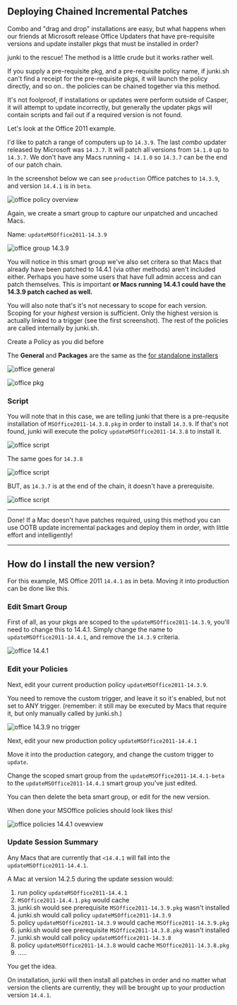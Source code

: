Deploying Chained Incremental Patches
-------------------------------------

Combo and "drag and drop" installations are easy, but what happens when our friends at Microsoft release Office Updaters that have pre-requisite versions and update installer pkgs that must be installed in order?

junki to the rescue! The method is a little crude but it works rather well.

If you supply a pre-requisite pkg, and a pre-requisite policy name, if junki.sh can't find a receipt for the pre-requisite pkgs, it will launch the policy directly, and so on.. the policies can be chained together via this method.

It's not foolproof, if installations or updates were perform outside of Casper, it will attempt to update incorrectly, but generally the updater pkgs will contain scripts and fail out if a required version is not found.

Let's look at the Office 2011 example.

I'd like to patch a range of computers up to `14.3.9`. The last *combo* updater released by Microsoft was `14.3.7`. It will patch all versions from `14.1.0` up to `14.3.7`. We don't have any Macs running `< 14.1.0` so `14.3.7` can be the end of our patch chain.

In the screenshot below we can see `production` Office patches to `14.3.9`, and version `14.4.1` is in `beta`.

![office policy overview](images/policy_office_overview.png)

Again, we create a smart group to capture our unpatched and uncached Macs.

Name: `updateMSOffice2011-14.3.9`

![office group 14.3.9](images/smart_group_office-14.3.9.png)

You will notice in this smart group we've also set critera so that Macs that already have been patched to 14.4.1  (via other methods) aren't included either. Perhaps you have some users that have full admin access and can patch themselves. This is important **or Macs running 14.4.1 could have the 14.3.9 patch cached as well.** 

You will also note that's it's not necessary to scope for each version. Scoping for your *highest* version is sufficient. Only the highest version is actually linked to a trigger (see the first screenshot). The rest of the policies are called internally by junki.sh.

Create a Policy as you did before

The **General** and **Packages** are the same as the [for standalone installers](deploying_standalone_Installers.md)

![office general](images/policy_office_general.png)

![office pkg](images/policy_office_pkg.png)

### Script

You will note that in this case, we are telling junki that there is a pre-requsite installation of `MSOffice2011-14.3.8.pkg` in order to install `14.3.9`. If that's not found, junki will execute the policy `updateMSOffice2011-14.3.8` to install it.

![office script](images/policy_office_script.png)

The same goes for `14.3.8`

![office script](images/policy_office_14.3.8.png)

BUT, as `14.3.7` is at the end of the chain, it doesn't have a prerequisite. 

![office script](images/policy_office_14.3.7.png)


___

Done! If a Mac doesn't have patches required, using this method you can use OOTB update incremental packages and deploy them in order, with little effort and intelligently!

___

## How do I install the new version?

For this example, MS Office 2011 `14.4.1` as in beta. Moving it into production can be done like this.

### Edit Smart Group

First of all, as your pkgs are scoped to the `updateMSOffice2011-14.3.9`, you'll need to change this to 14.4.1.
Simply change the name to `updateMSOffice2011-14.4.1`, and remove the  `14.3.9` criteria.

![office 14.4.1](images/smart_group_office-14.4.1.png)

### Edit your Policies

Next, edit your current production policy `updateMSOffice2011-14.3.9`.

You need to remove the custom trigger, and leave it so it's enabled, but not set to ANY trigger. (remember: it still may be executed by Macs that require it, but only manually called by junki.sh.)


![office 14.3.9 no trigger](images/policy_office_14.3.9_notrigger.png)

Next, edit your new production policy `updateMSOffice2011-14.4.1`

Move it into the production category, and change the custom trigger to `update`.

Change the scoped smart group from the `updateMSOffice2011-14.4.1-beta` to the `updateMSOffice2011-14.4.1` smart group you've just edited.

You can then delete the beta smart group, or edit for the new version.

When done your MSOffice policies should look likes this!

![office policies 14.4.1 ovewview](images/policy_overview_14.4.1.png)

### Update Session Summary

Any Macs that are currently that `<14.4.1` will fall into the `updateMSOffice2011-14.4.1`.

A Mac at version 14.2.5 during the update session would:

1. run policy `updateMSOffice2011-14.4.1`
2. `MSOffice2011-14.4.1.pkg` would cache
3. junki.sh would see prerequisite `MSOffice2011-14.3.9.pkg` wasn't installed
4. junki.sh would call policy `updateMSOffice2011-14.3.9`
5. policy `updateMSOffice2011-14.3.9` would cache `MSOffice2011-14.3.9.pkg`
6. junki.sh would see prerequisite `MSOffice2011-14.3.8.pkg` wasn't installed
7. junki.sh would call policy `updateMSOffice2011-14.3.8`
8. policy `updateMSOffice2011-14.3.8` would cache `MSOffice2011-14.3.8.pkg`
9. .....

You get the idea.

On installation, junki will then install all patches in order and no matter what version the clients are currently, they will be brought up to your production version `14.4.1`.












